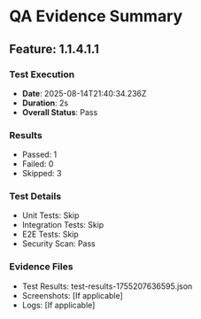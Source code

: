 # QA Evidence Summary

## Feature: 1.1.4.1.1

### Test Execution
- **Date**: 2025-08-14T21:40:34.236Z
- **Duration**: 2s
- **Overall Status**: Pass

### Results
- Passed: 1
- Failed: 0
- Skipped: 3

### Test Details
- Unit Tests: Skip
- Integration Tests: Skip
- E2E Tests: Skip
- Security Scan: Pass

### Evidence Files
- Test Results: test-results-1755207636595.json
- Screenshots: [If applicable]
- Logs: [If applicable]
